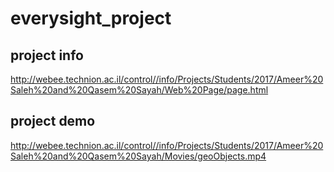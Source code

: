 # everysight_project

## project info
http://webee.technion.ac.il/control//info/Projects/Students/2017/Ameer%20Saleh%20and%20Qasem%20Sayah/Web%20Page/page.html

## project demo
http://webee.technion.ac.il/control//info/Projects/Students/2017/Ameer%20Saleh%20and%20Qasem%20Sayah/Movies/geoObjects.mp4
